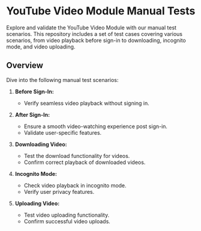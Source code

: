 # YouTube Video Module Manual Tests

Explore and validate the YouTube Video Module with our manual test scenarios. This repository includes a set of test cases covering various scenarios, from video playback before sign-in to downloading, incognito mode, and video uploading.

## Overview

Dive into the following manual test scenarios:

1. **Before Sign-In:**
   - Verify seamless video playback without signing in.

2. **After Sign-In:**
   - Ensure a smooth video-watching experience post sign-in.
   - Validate user-specific features.

3. **Downloading Video:**
   - Test the download functionality for videos.
   - Confirm correct playback of downloaded videos.

4. **Incognito Mode:**
   - Check video playback in incognito mode.
   - Verify user privacy features.

5. **Uploading Video:**
   - Test video uploading functionality.
   - Confirm successful video uploads.
